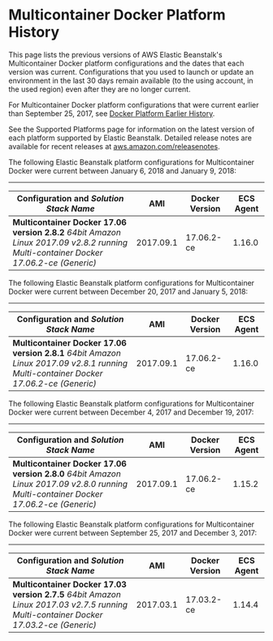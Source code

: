 # Multicontainer Docker Platform History<a name="platform-history-docker-multi"></a>

This page lists the previous versions of AWS Elastic Beanstalk's Multicontainer Docker platform configurations and the dates that each version was current\. Configurations that you used to launch or update an environment in the last 30 days remain available \(to the using account, in the used region\) even after they are no longer current\.

For Multicontainer Docker platform configurations that were current earlier than September 25, 2017, see [Docker Platform Earlier History](platform-history-docker.md)\.

See the Supported Platforms page for information on the latest version of each platform supported by Elastic Beanstalk\. Detailed release notes are available for recent releases at [aws\.amazon\.com/releasenotes](https://aws.amazon.com/releasenotes/AWS-Elastic-Beanstalk)\. 

The following Elastic Beanstalk platform configurations for Multicontainer Docker were current between January 6, 2018 and January 9, 2018:


****  

|  Configuration and *Solution Stack Name*   |  AMI  |  Docker Version  |  ECS Agent  | 
| --- | --- | --- | --- | 
|   **Multicontainer Docker 17\.06 version 2\.8\.2**   *64bit Amazon Linux 2017\.09 v2\.8\.2 running Multi\-container Docker 17\.06\.2\-ce \(Generic\)*   |  2017\.09\.1  |  17\.06\.2\-ce  |  1\.16\.0  | 

The following Elastic Beanstalk platform configurations for Multicontainer Docker were current between December 20, 2017 and January 5, 2018:


****  

|  Configuration and *Solution Stack Name*   |  AMI  |  Docker Version  |  ECS Agent  | 
| --- | --- | --- | --- | 
|   **Multicontainer Docker 17\.06 version 2\.8\.1**   *64bit Amazon Linux 2017\.09 v2\.8\.1 running Multi\-container Docker 17\.06\.2\-ce \(Generic\)*   |  2017\.09\.1  |  17\.06\.2\-ce  |  1\.16\.0  | 

The following Elastic Beanstalk platform configurations for Multicontainer Docker were current between December 4, 2017 and December 19, 2017:


****  

|  Configuration and *Solution Stack Name*   |  AMI  |  Docker Version  |  ECS Agent  | 
| --- | --- | --- | --- | 
|   **Multicontainer Docker 17\.06 version 2\.8\.0**   *64bit Amazon Linux 2017\.09 v2\.8\.0 running Multi\-container Docker 17\.06\.2\-ce \(Generic\)*   |  2017\.09\.1  |  17\.06\.2\-ce  |  1\.15\.2  | 

The following Elastic Beanstalk platform configurations for Multicontainer Docker were current between September 25, 2017 and December 3, 2017:


****  

|  Configuration and *Solution Stack Name*   |  AMI  |  Docker Version  |  ECS Agent  | 
| --- | --- | --- | --- | 
|   **Multicontainer Docker 17\.03 version 2\.7\.5**   *64bit Amazon Linux 2017\.03 v2\.7\.5 running Multi\-container Docker 17\.03\.2\-ce \(Generic\)*   |  2017\.03\.1  |  17\.03\.2\-ce  |  1\.14\.4  | 